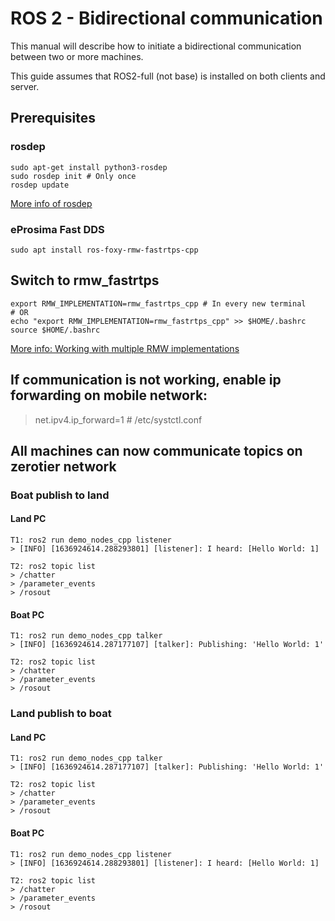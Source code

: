 # ROS 2 - Bidirectional communication

This manual will describe how to initiate a bidirectional communication between two or more machines.

This guide assumes that ROS2-full (not base) is installed on both clients and server.

## Prerequisites

### rosdep

```console
sudo apt-get install python3-rosdep
sudo rosdep init # Only once
rosdep update
```

[More info of rosdep](https://wiki.ros.org/rosdep#Installing_rosdep)

### eProsima Fast DDS

```concole
sudo apt install ros-foxy-rmw-fastrtps-cpp
```

## Switch to rmw_fastrtps

```concole
export RMW_IMPLEMENTATION=rmw_fastrtps_cpp # In every new terminal
# OR 
echo "export RMW_IMPLEMENTATION=rmw_fastrtps_cpp" >> $HOME/.bashrc
source $HOME/.bashrc
```

[More info: Working with multiple RMW implementations](https://ftp-osl.osuosl.org/pub/ros/ros_docs_mirror/en/galactic/How-To-Guides/Working-with-multiple-RMW-implementations.html)

## If communication is not working, enable ip forwarding on mobile network:

> net.ipv4.ip_forward=1 # /etc/systctl.conf

## All machines can now communicate topics on zerotier network

### Boat publish to land

#### Land PC

```console
T1: ros2 run demo_nodes_cpp listener
> [INFO] [1636924614.288293801] [listener]: I heard: [Hello World: 1]

T2: ros2 topic list
> /chatter
> /parameter_events
> /rosout
```

#### Boat PC

```console
T1: ros2 run demo_nodes_cpp talker
> [INFO] [1636924614.287177107] [talker]: Publishing: 'Hello World: 1'

T2: ros2 topic list
> /chatter
> /parameter_events
> /rosout
```

### Land publish to boat

#### Land PC

```console
T1: ros2 run demo_nodes_cpp talker
> [INFO] [1636924614.287177107] [talker]: Publishing: 'Hello World: 1'

T2: ros2 topic list
> /chatter
> /parameter_events
> /rosout
```

#### Boat PC

```console
T1: ros2 run demo_nodes_cpp listener
> [INFO] [1636924614.288293801] [listener]: I heard: [Hello World: 1]

T2: ros2 topic list
> /chatter
> /parameter_events
> /rosout
